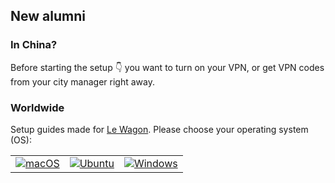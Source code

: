 ## New alumni

### In China?

Before starting the setup :point_down: you want to turn on your VPN, or get VPN codes from your city manager right away.

### Worldwide

Setup guides made for [Le Wagon](https://www.lewagon.com). Please choose your operating system (OS):

<table>
  <tr>
    <td>
      <a href="macOS.md">
        <img src="images/apple.png" alt="macOS" />
      </a>
    </td>
    <td>
      <a href="UBUNTU.md">
        <img src="images/linux.png" alt="Ubuntu" />
      </a>
    </td>
    <td>
      <a href="WINDOWS.md">
        <img src="images/windows.png" alt="Windows">
      </a>
    </td>
  </tr>
</table>
